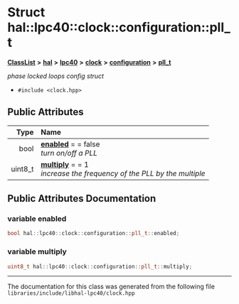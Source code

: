 

# Struct hal::lpc40::clock::configuration::pll\_t



[**ClassList**](annotated.md) **>** [**hal**](namespacehal.md) **>** [**lpc40**](namespacehal_1_1lpc40.md) **>** [**clock**](classhal_1_1lpc40_1_1clock.md) **>** [**configuration**](structhal_1_1lpc40_1_1clock_1_1configuration.md) **>** [**pll\_t**](structhal_1_1lpc40_1_1clock_1_1configuration_1_1pll__t.md)



_phase locked loops config struct_ 

* `#include <clock.hpp>`





















## Public Attributes

| Type | Name |
| ---: | :--- |
|  bool | [**enabled**](#variable-enabled)   = = false<br>_turn on/off a PLL_  |
|  uint8\_t | [**multiply**](#variable-multiply)   = = 1<br>_increase the frequency of the PLL by the multiple_  |












































## Public Attributes Documentation




### variable enabled 

```C++
bool hal::lpc40::clock::configuration::pll_t::enabled;
```






### variable multiply 

```C++
uint8_t hal::lpc40::clock::configuration::pll_t::multiply;
```




------------------------------
The documentation for this class was generated from the following file `libraries/include/libhal-lpc40/clock.hpp`

